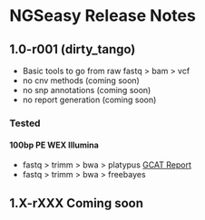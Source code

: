 # NGSeasy Release Notes


## 1.0-r001 (dirty_tango)

- Basic tools to go from raw fastq > bam > vcf
- no cnv methods (coming soon)
- no snp annotations (coming soon)
- no report generation (coming soon)

### Tested

#### 100bp PE WEX Illumina

- fastq > trimm > bwa > platypus [GCAT Report](http://www.bioplanet.com/gcat/reports/5293-eueftgkyzr/variant-calls/illumina-100bp-pe-exome-30x/ngseasy-bwamem-trimm-platypus/compare-2318-2299/group-gq) 
- fastq > trimm > bwa > freebayes  

## 1.X-rXXX Coming soon
